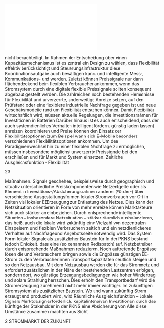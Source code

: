 ![./pages/page25.pdf](../assets/./pages/page25.pdf)




nicht benachteiligt.
Im Rahmen der Entscheidung über einen Kapazitätsmechanismus ist es zentral ein Design zu wählen, dass Flexibilität effektiv berücksichtigt und
Steuerungsinfrastruktur diese Koordinationsaufgabe auch bewältigen kann.
und intelligente Mess-, Kommunikations- und
werden. Zuletzt können Preissignale nur dann flächendeckend beim flexiblen Verbraucher ankommen, wenn das Stromsystem durch eine digitale
flexible Preissignale sollten konsequent abgebaut
gestellt werden. Die zahlreichen noch bestehenden Hemmnisse für Flexibilität und unverzerrte,
anderweitige Anreize setzen, auf den Prüfstand
oder eine flexiblere industrielle Nachfrage gegeben ist und neue Geschäftsmodelle rund um Flexibilität entstehen können. Damit Flexibilität wirtschaftlich wird, müssen aktuelle Regelungen, die
Investitionsrahmen für Investitionen in Batterien
Darüber hinaus ist es auch entscheidend, dass der
auch systemdienliches Verhalten intelligent fördern.
günstig laden lassen) anreizen, koordinieren und
Preise können den Einsatz der Flexibilitätsoptionen (zum Beispiel wann sich E-Mobile besonders
verschiedenen Flexibilitätsoptionen ankommen.
Um den Paradigmenwechsel hin zu einer flexiblen Nachfrage zu ermöglichen, müssen insbesondere möglichst unverzerrte Preissignale bei den
erschließen und für Markt und System einsetzen.
Zeitliche Ausgleichsfunktion – Flexibilität

23

Maßnahmen.
Signale geschehen, beispielsweise durch geographisch und situativ unterschiedliche Preiskomponenten wie Netzentgelte oder als Element in Investitions-/Absicherungsrahmen anderer (Förder-)
über verschiedene Ausgestaltungsformen lokaler
Stromverbrauch vor Ort in Zeiten viel lokaler EEErzeugung zur Entlastung des Netzes. Dies kann
der Netzsituation orientieren in Form von mehr
Anreize können Marktakteure sich auch stärker an
einbeziehen. Durch entsprechende intelligente
Situation – insbesondere Netzsituation – stärker
räumlich ausbalancieren, das heißt auch die lokale
wird zukünftig eine Vielzahl von dezentralen Einspeisern und flexiblen Verbrauchern zeitlich und
ein netzdienlicheres Verhalten auf Nachfrageund Angebotsseite notwendig wird. Das System
Form lokaler Signale als zusätzlicher Baustein für
In der PKNS bestand jedoch Einigkeit, dass eine
(so genannten Redispatch) auf.
Netzbetreiber durch entsprechende Maßnahmen
reduzieren. Noch auftretende Engpässe lösen die
und Verbrauchern bringen sowie die Engpässe
günstigen EE-Strom zu den Verbraucherinnen
Transportkapazitäten deutlich steigen und so den
Netzausbau. Mit dem Netzausbau werden die
für das Stromnetz und erfordert zusätzlichen
in der Nähe der bestehenden Lastzentren erfolgen, sondern dort, wo günstige Erzeugungsbedingungen wie hoher Windertrag und solare Strahlung herrschen. Dies erhöht den Transportbedarf
wird die Stromerzeugung zunehmend nicht mehr
immer wichtiger. Im zukünftigen Stromsystem
als zusätzlicher Baustein. Wo und wann zukünftig Strom erzeugt und produziert wird, wird
Räumliche Ausgleichsfunktion – Lokale Signale
Marktdesign erforderlich.
kapitalintensiven Investitionen durch das künftige
der Stakeholder in der PKNS eine Absicherung von
Alle diese Umstände zusammen machten aus Sicht

2 STROMMARKT DER ZUKUNFT
